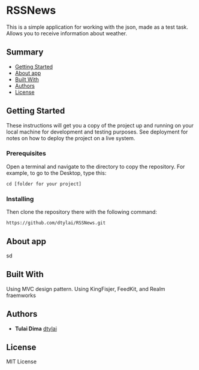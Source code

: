 # RSSNews

This is a simple application for working with the json, made as a test task.
Allows you to receive information about weather.

## Summary

  - [Getting Started](#getting-started)
  - [About app](#about-app)
  - [Built With](#built-with)
  - [Authors](#authors)
  - [License](#license)

## Getting Started
  
These instructions will get you a copy of the project up and running on
your local machine for development and testing purposes. See deployment
for notes on how to deploy the project on a live system.

### Prerequisites


Open a terminal and navigate to the directory to copy the repository.
For example, to go to the Desktop, type this:

    cd [folder for your project]


### Installing


Then clone the repository there with the following command:

    https://github.com/dtylai/RSSNews.git
    
    
## About app

sd

## Built With

Using MVC design pattern.
Using KingFisjer, FeedKit, and Realm fraemworks

## Authors

  - **Tulai Dima** 
    [dtylai](https://github.com/dtylai)

## License

 MIT License
